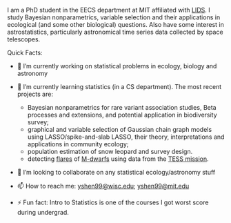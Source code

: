 
I am a PhD student in the EECS department at MIT affiliated with [LIDS](https://lids.mit.edu/). I study Bayesian nonparametrics, variable selection and their applications in ecological (and some other biological) questions. Also have some interest in astrostatistics, particularly astronomical time series data collected by space telescopes. 

Quick Facts:

- 🔭 I’m currently working on statistical problems in ecology, biology and astronomy
- 🌱 I’m currently learning statistics (in a CS department). The most recent projects are: 
  - Bayesian nonparametrics for rare variant association studies, Beta processes and extensions, and potential application in biodiversity survey;
  - graphical and variable selection of Gaussian chain graph models using LASSO/spike-and-slab LASSO, their theory, interpretations and applications in community ecology;
  - population estimation of snow leopard and survey design.  
  - detecting [flares](https://en.wikipedia.org/wiki/Solar_flare) of [M-dwarfs](https://en.wikipedia.org/wiki/Red_dwarf) using data from the [TESS mission](https://tess.mit.edu/).

- 👯 I’m looking to collaborate on any statistical ecology/astronomy stuff
- 📫 How to reach me: yshen99@wisc.edu; yshen99@mit.edu
- ⚡ Fun fact: Intro to Statistics is one of the courses I got worst score during undergrad. 

